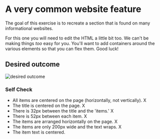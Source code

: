 # A very common website feature

The goal of this exercise is to recreate a section that is found on many informational websites.

For this one you will need to edit the HTML a little bit too. We can't be making things _too_ easy for you. You'll want to add containers around the various elements so that you can flex them. Good luck!

## Desired outcome

![desired outcome](./desired-outcome.png)

### Self Check

- All items are centered on the page (horizontally, not vertically). X
- The title is centered on the page. X
- There is 32px between the title and the 'items.' X
- There is 52px between each item. X
- The items are arranged horizontally on the page. X
- The items are only 200px wide and the text wraps. X
- The item text is centered.
